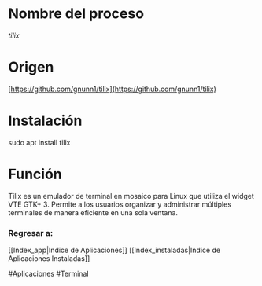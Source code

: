 # Nombre del proceso
*tilix*
# Origen
[https://github.com/gnunn1/tilix](https://github.com/gnunn1/tilix)
# Instalación
sudo apt install tilix
# Función
Tilix es un emulador de terminal en mosaico para Linux que utiliza el widget VTE GTK+ 3. Permite a los usuarios organizar y administrar múltiples terminales de manera eficiente en una sola ventana.
### Regresar a:
[[Index_app|Indice de Aplicaciones]]
[[Index_instaladas|Indice de Aplicaciones Instaladas]]

#Aplicaciones #Terminal